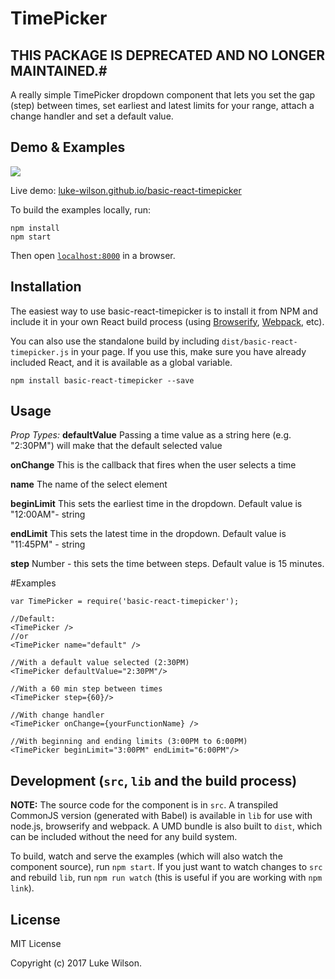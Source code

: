 # TimePicker

## THIS PACKAGE IS DEPRECATED AND NO LONGER MAINTAINED.#

A really simple TimePicker dropdown component that lets you set the gap (step) between times, set earliest and latest limits for your range, attach a change handler and set a default value.

## Demo & Examples

![](http://g.recordit.co/hD6wmPCfOu.gif)

Live demo: [luke-wilson.github.io/basic-react-timepicker](http://luke-wilson.github.io/basic-react-timepicker/)

To build the examples locally, run:

```
npm install
npm start
```

Then open [`localhost:8000`](http://localhost:8000) in a browser.

## Installation

The easiest way to use basic-react-timepicker is to install it from NPM and include it in your own React build process (using [Browserify](http://browserify.org), [Webpack](http://webpack.github.io/), etc).

You can also use the standalone build by including `dist/basic-react-timepicker.js` in your page. If you use this, make sure you have already included React, and it is available as a global variable.

```
npm install basic-react-timepicker --save
```

## Usage

_Prop Types:_
**defaultValue** Passing a time value as a string here (e.g. "2:30PM") will make that the default selected value

**onChange** This is the callback that fires when the user selects a time

**name** The name of the select element

**beginLimit** This sets the earliest time in the dropdown. Default value is "12:00AM"- string

**endLimit** This sets the latest time in the dropdown. Default value is "11:45PM" - string

**step** Number - this sets the time between steps. Default value is 15 minutes.

#Examples

```
var TimePicker = require('basic-react-timepicker');

//Default:
<TimePicker />
//or
<TimePicker name="default" />

//With a default value selected (2:30PM)
<TimePicker defaultValue="2:30PM"/>

//With a 60 min step between times
<TimePicker step={60}/>

//With change handler
<TimePicker onChange={yourFunctionName} />

//With beginning and ending limits (3:00PM to 6:00PM)
<TimePicker beginLimit="3:00PM" endLimit="6:00PM"/>

```

## Development (`src`, `lib` and the build process)

**NOTE:** The source code for the component is in `src`. A transpiled CommonJS version (generated with Babel) is available in `lib` for use with node.js, browserify and webpack. A UMD bundle is also built to `dist`, which can be included without the need for any build system.

To build, watch and serve the examples (which will also watch the component source), run `npm start`. If you just want to watch changes to `src` and rebuild `lib`, run `npm run watch` (this is useful if you are working with `npm link`).

## License

MIT License

Copyright (c) 2017 Luke Wilson.
